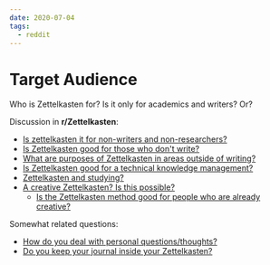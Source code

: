 ```yaml
---
date: 2020-07-04
tags:
  - reddit
---
```


# Target Audience

Who is Zettelkasten for? Is it only for academics and writers? Or?

Discussion in **r/Zettelkasten**:

* [Is zettelkasten it for non-writers and non-researchers?](https://www.reddit.com/r/Zettelkasten/comments/hkupvt/is_zettelkasten_it_for_nonwriters_and/)
* [Is Zettelkasten good for those who don't write?](https://www.reddit.com/r/Zettelkasten/comments/gywl9n/is_zettelkasten_good_for_those_who_dont_write/)
* [What are purposes of Zettelkasten in areas outside of writing?](https://www.reddit.com/r/Zettelkasten/comments/ggxye6/what_are_purposes_of_zettelkasten_in_areas/)
* [Is Zettelkasten good for a technical knowledge management?](https://www.reddit.com/r/Zettelkasten/comments/hj42rr/is_zettelkasten_good_for_a_technical_knowledge/)
* [Zettelkasten and studying?](https://www.reddit.com/r/Zettelkasten/comments/h7q5tl/zettelkasten_and_studying/)
* [A creative Zettelkasten? Is this possible?](https://www.reddit.com/r/Zettelkasten/comments/jkljz1/a_creative_zettelkasten_is_this_possible/)
  * [Is the Zettelkasten method good for people who are already creative?](https://www.reddit.com/r/Zettelkasten/comments/k04jsm/is_the_zettelkasten_method_good_for_people_who/)

Somewhat related questions:

* [How do you deal with personal questions/thoughts?](https://www.reddit.com/r/Zettelkasten/comments/hegs3e/how_do_you_deal_with_personal_questionsthoughts/)
* [Do you keep your journal inside your Zettelkasten?](https://www.reddit.com/r/Zettelkasten/comments/gizpzg/do_you_keep_your_journal_inside_your_zettelkasten/)
